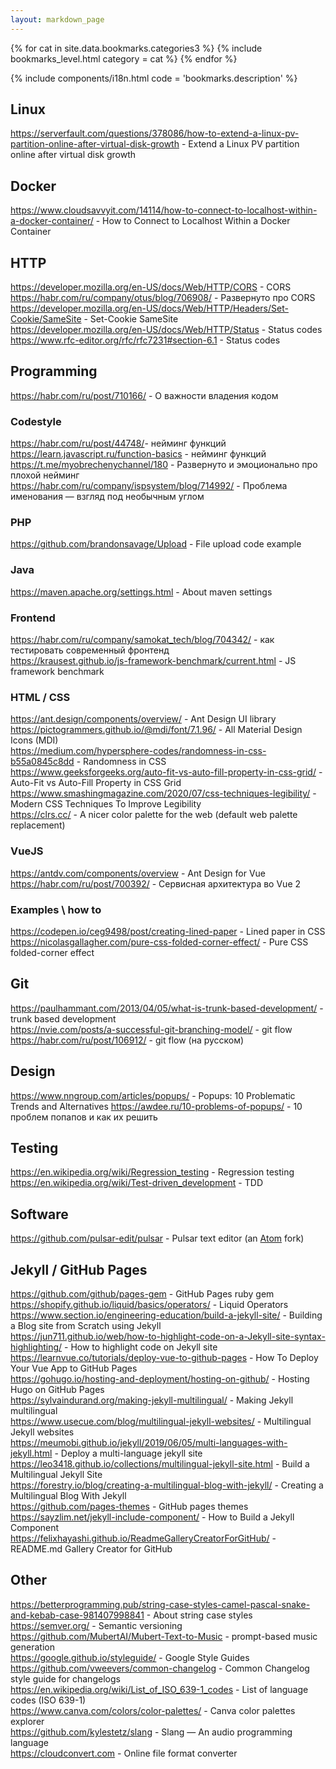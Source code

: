 ```yaml
---
layout: markdown_page
---
```


{% for cat in site.data.bookmarks.categories3 %}
    {% include bookmarks_level.html category = cat %}
{% endfor %}

{% include components/i18n.html code = 'bookmarks.description' %}

## Linux
<https://serverfault.com/questions/378086/how-to-extend-a-linux-pv-partition-online-after-virtual-disk-growth> - Extend a Linux PV partition online after virtual disk growth

## Docker
<https://www.cloudsavvyit.com/14114/how-to-connect-to-localhost-within-a-docker-container/> - How to Connect to Localhost Within a Docker Container  

## HTTP
<https://developer.mozilla.org/en-US/docs/Web/HTTP/CORS> - CORS  
<https://habr.com/ru/company/otus/blog/706908/> - Развернуто про CORS  
<https://developer.mozilla.org/en-US/docs/Web/HTTP/Headers/Set-Cookie/SameSite> - Set-Cookie SameSite  
<https://developer.mozilla.org/en-US/docs/Web/HTTP/Status> - Status codes  
<https://www.rfc-editor.org/rfc/rfc7231#section-6.1> - Status codes  

## Programming 

<https://habr.com/ru/post/710166/> - О важности владения кодом   

### Codestyle
<https://habr.com/ru/post/44748/>- нейминг функций  
<https://learn.javascript.ru/function-basics> - нейминг функций  
<https://t.me/myobrechenychannel/180> - Развернуто и эмоционально про плохой нейминг  
<https://habr.com/ru/company/ispsystem/blog/714992/> - Проблема именования — взгляд под необычным углом  

### PHP
<https://github.com/brandonsavage/Upload> - File upload code example  

### Java
<https://maven.apache.org/settings.html> - About maven settings  

### Frontend

<https://habr.com/ru/company/samokat_tech/blog/704342/> - как тестировать современный фронтенд  
<https://krausest.github.io/js-framework-benchmark/current.html> - JS framework benchmark  

### HTML / CSS
<https://ant.design/components/overview/> - Ant Design UI library  
<https://pictogrammers.github.io/@mdi/font/7.1.96/> - All Material Design Icons (MDI)  
<https://medium.com/hypersphere-codes/randomness-in-css-b55a0845c8dd> - Randomness in CSS  
<https://www.geeksforgeeks.org/auto-fit-vs-auto-fill-property-in-css-grid/> - Auto-Fit vs Auto-Fill Property in CSS Grid  
<https://www.smashingmagazine.com/2020/07/css-techniques-legibility/> - Modern CSS Techniques To Improve Legibility  
<https://clrs.cc/> - A nicer color palette for the web  (default web palette replacement)  

### VueJS
<https://antdv.com/components/overview> - Ant Design for Vue  
<https://habr.com/ru/post/700392/> - Сервисная архитектура во Vue 2  

### Examples \ how to
<https://codepen.io/ceg9498/post/creating-lined-paper> - Lined paper in CSS  
<https://nicolasgallagher.com/pure-css-folded-corner-effect/> - Pure CSS folded-corner effect  

## Git
<https://paulhammant.com/2013/04/05/what-is-trunk-based-development/> - trunk based development  
<https://nvie.com/posts/a-successful-git-branching-model/> - git flow  
<https://habr.com/ru/post/106912/> - git flow (на русском)  

## Design
<https://www.nngroup.com/articles/popups/> - Popups: 10 Problematic Trends and Alternatives
<https://awdee.ru/10-problems-of-popups/> - 10 проблем попапов и как их решить

## Testing
<https://en.wikipedia.org/wiki/Regression_testing> - Regression testing  
<https://en.wikipedia.org/wiki/Test-driven_development> - TDD  

## Software
<https://github.com/pulsar-edit/pulsar> - Pulsar text editor (an [Atom](https://github.com/atom/atom) fork)

## Jekyll / GitHub Pages
<https://github.com/github/pages-gem> - GitHub Pages ruby gem  
<https://shopify.github.io/liquid/basics/operators/> - Liquid Operators  
<https://www.section.io/engineering-education/build-a-jekyll-site/> - Building a Blog site from Scratch using Jekyll  
<https://jun711.github.io/web/how-to-highlight-code-on-a-Jekyll-site-syntax-highlighting/> - How to highlight code on Jekyll site  
<https://learnvue.co/tutorials/deploy-vue-to-github-pages> - How To Deploy Your Vue App to GitHub Pages  
<https://gohugo.io/hosting-and-deployment/hosting-on-github/> - Hosting Hugo on GitHub Pages  
<https://sylvaindurand.org/making-jekyll-multilingual/> - Making Jekyll multilingual  
<https://www.usecue.com/blog/multilingual-jekyll-websites/> - Multilingual Jekyll websites  
<https://meumobi.github.io/jekyll/2019/06/05/multi-languages-with-jekyll.html> - Deploy a multi-language jekyll site  
<https://leo3418.github.io/collections/multilingual-jekyll-site.html> - Build a Multilingual Jekyll Site  
<https://forestry.io/blog/creating-a-multilingual-blog-with-jekyll/> - Creating a Multilingual Blog With Jekyll  
<https://github.com/pages-themes> - GitHub pages themes  
<https://sayzlim.net/jekyll-include-component/> - How to Build a Jekyll Component  
<https://felixhayashi.github.io/ReadmeGalleryCreatorForGitHub/> - README.md Gallery Creator for GitHub  

## Other
<https://betterprogramming.pub/string-case-styles-camel-pascal-snake-and-kebab-case-981407998841> - About string case styles  
<https://semver.org/> - Semantic versioning  
<https://github.com/MubertAI/Mubert-Text-to-Music> - prompt-based music generation  
<https://google.github.io/styleguide/> - Google Style Guides  
<https://github.com/vweevers/common-changelog> - Common Changelog style guide for changelogs  
<https://en.wikipedia.org/wiki/List_of_ISO_639-1_codes> - List of language codes (ISO 639-1)  
<https://www.canva.com/colors/color-palettes/> - Canva color palettes explorer  
<https://github.com/kylestetz/slang> - Slang — An audio programming language  
<https://cloudconvert.com> - Online file format converter